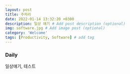 ```yaml
---
layout: post
title: 주저리
date: 2022-01-14 13:32:20 +0300
description: 일상 얘기 # Add post description (optional)
img: software.jpg # Add image post (optional)
category: 'Welcome'
tags: [Productivity, Software] # add tag
---
```


### Daily

일상얘기, 테스트